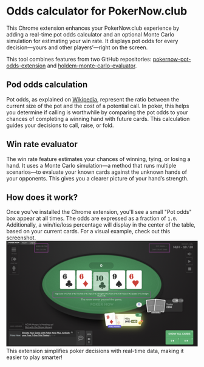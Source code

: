 # Odds calculator for PokerNow.club

This Chrome extension enhances your PokerNow.club experience by adding a real-time pot odds calculator and an optional Monte Carlo simulation for estimating your win rate. It displays pot odds for every decision—yours and other players’—right on the screen.

This tool combines features from two GitHub repositories: [pokernow-pot-odds-extension](https://github.com/originalpete/pokernow-pot-odds-extension) and [holdem-monte-carlo-evaluator](https://github.com/mercertom/holdem-monte-carlo-evaluator).

## Pod odds calculation

Pot odds, as explained on [Wikipedia](https://en.wikipedia.org/wiki/Pot_odds), represent the ratio between the current size of the pot and the cost of a potential call. 
In poker, this helps you determine if calling is worthwhile by comparing the pot odds to your chances of completing a winning hand with future cards. 
This calculation guides your decisions to call, raise, or fold.

## Win rate evaluator

The win rate feature estimates your chances of winning, tying, or losing a hand. 
It uses a Monte Carlo simulation—a method that runs multiple scenarios—to evaluate your known cards against the unknown hands of your opponents. 
This gives you a clearer picture of your hand’s strength.

## How does it work?

Once you've installed the Chrome extension, you'll see a small "Pot odds" box appear at all times. 
The odds are expressed as a fraction of `1.0`.
Additionally, a win/tie/loss percentage will display in the center of the table, based on your current cards.
For a visual example, check out this screenshot.
![Screenshot](https://github.com/hieunm3538/pokernow-monte-carlo-extension/blob/main/docs/img.png)
This extension simplifies poker decisions with real-time data, making it easier to play smarter!
